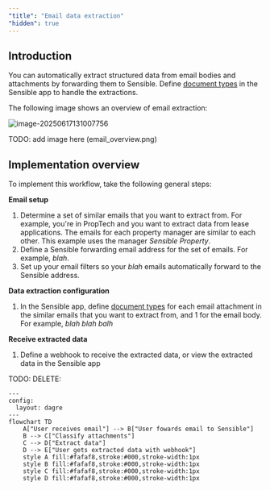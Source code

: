 ```yaml
---
"title": "Email data extraction"
"hidden": true
---
```


## Introduction

You can automatically extract structured data from email bodies and attachments by forwarding them to Sensible. Define [document types](doc:document-type-settings) in the Sensible app to handle the extractions.

The following image shows an overview of  email extraction:



![image-20250617131007756](C:\Users\franc\AppData\Roaming\Typora\typora-user-images\image-20250617131007756.png)

TODO: add image here (email_overview.png)

## Implementation overview

To implement this workflow, take the following general steps:

**Email setup**

1. Determine a set of similar emails that you want to extract from. For example, you're in PropTech and you want to extract data from lease applications. The emails for each property manager are similar to each other. This example uses the manager *Sensible Property*. 
2. Define a Sensible forwarding email address for the set of emails. For example, *blah*.
3. Set up your email filters so your *blah* emails automatically forward to the Sensible address.

**Data extraction configuration**

1. In the Sensible app, define [document types](doc:document-type-settings) for each email attachment in the similar emails that you want to extract from, and 1 for the email body. For example, *blah blah balh*

**Receive extracted data**

1. Define a webhook to receive the extracted data, or view the extracted data in the Sensible app



TODO: DELETE:

```
---
config:
  layout: dagre
---
flowchart TD
    A["User receives email"] --> B["User fowards email to Sensible"]
    B --> C["Classify attachments"]
    C --> D["Extract data"]
    D --> E["User gets extracted data with webhook"]
    style A fill:#fafaf8,stroke:#000,stroke-width:1px
    style B fill:#fafaf8,stroke:#000,stroke-width:1px
    style C fill:#fafaf8,stroke:#000,stroke-width:1px
    style D fill:#fafaf8,stroke:#000,stroke-width:1px

```





